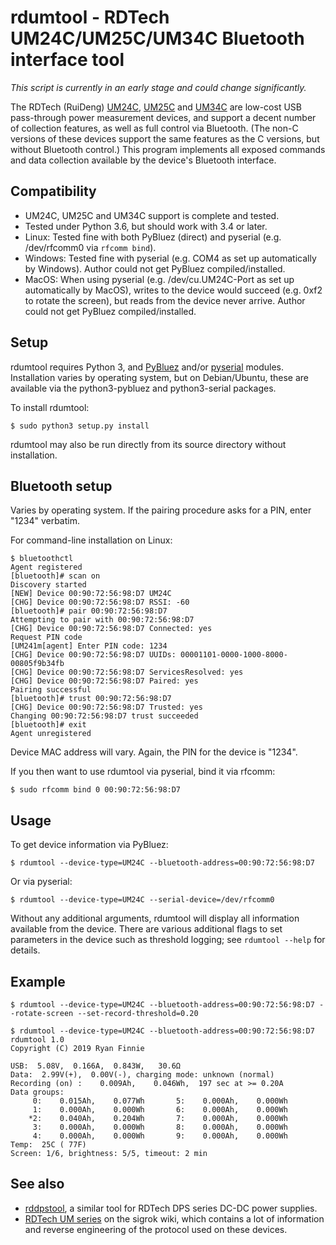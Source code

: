 # rdumtool - RDTech UM24C/UM25C/UM34C Bluetooth interface tool

*This script is currently in an early stage and could change significantly.*

The RDTech (RuiDeng) [UM24C](https://www.aliexpress.com/item/RD-UM24-UM24C-for-APP-USB-2-0-LCD-Display-Voltmeter-ammeter-battery-charge-voltage-current/32845522857.html), [UM25C](https://www.aliexpress.com/store/product/RD-UM25-UM25C-for-APP-USB-2-0-Type-C-LCD-Voltmeter-ammeter-voltage-current-meter/923042_32855845265.html) and [UM34C](https://www.aliexpress.com/store/product/RD-UM34-UM34C-for-APP-USB-3-0-Type-C-DC-Voltmeter-ammeter-voltage-current-meter/923042_32880908871.html) are low-cost USB pass-through power measurement devices, and support a decent number of collection features, as well as full control via Bluetooth.  (The non-C versions of these devices support the same features as the C versions, but without Bluetooth control.)  This program implements all exposed commands and data collection available by the device's Bluetooth interface.

## Compatibility

 * UM24C, UM25C and UM34C support is complete and tested.
 * Tested under Python 3.6, but should work with 3.4 or later.
 * Linux: Tested fine with both PyBluez (direct) and pyserial (e.g. /dev/rfcomm0 via ```rfcomm bind```).
 * Windows: Tested fine with pyserial (e.g. COM4 as set up automatically by Windows).  Author could not get PyBluez compiled/installed.
 * MacOS: When using pyserial (e.g. /dev/cu.UM24C-Port as set up automatically by MacOS), writes to the device would succeed (e.g. 0xf2 to rotate the screen), but reads from the device never arrive.  Author could not get PyBluez compiled/installed.

## Setup

rdumtool requires Python 3, and [PyBluez](https://pypi.org/project/PyBluez/) and/or [pyserial](https://pypi.org/project/pyserial/) modules.  Installation varies by operating system, but on Debian/Ubuntu, these are available via the python3-pybluez and python3-serial packages.

To install rdumtool:

```
$ sudo python3 setup.py install
```

rdumtool may also be run directly from its source directory without installation.

## Bluetooth setup

Varies by operating system.  If the pairing procedure asks for a PIN, enter "1234" verbatim.

For command-line installation on Linux:

```
$ bluetoothctl
Agent registered
[bluetooth]# scan on
Discovery started
[NEW] Device 00:90:72:56:98:D7 UM24C
[CHG] Device 00:90:72:56:98:D7 RSSI: -60
[bluetooth]# pair 00:90:72:56:98:D7
Attempting to pair with 00:90:72:56:98:D7
[CHG] Device 00:90:72:56:98:D7 Connected: yes
Request PIN code
[UM241m[agent] Enter PIN code: 1234
[CHG] Device 00:90:72:56:98:D7 UUIDs: 00001101-0000-1000-8000-00805f9b34fb
[CHG] Device 00:90:72:56:98:D7 ServicesResolved: yes
[CHG] Device 00:90:72:56:98:D7 Paired: yes
Pairing successful
[bluetooth]# trust 00:90:72:56:98:D7
[CHG] Device 00:90:72:56:98:D7 Trusted: yes
Changing 00:90:72:56:98:D7 trust succeeded
[bluetooth]# exit
Agent unregistered
```

Device MAC address will vary.  Again, the PIN for the device is "1234".

If you then want to use rdumtool via pyserial, bind it via rfcomm:

```
$ sudo rfcomm bind 0 00:90:72:56:98:D7
```

## Usage

To get device information via PyBluez:

```
$ rdumtool --device-type=UM24C --bluetooth-address=00:90:72:56:98:D7
```

Or via pyserial:

```
$ rdumtool --device-type=UM24C --serial-device=/dev/rfcomm0
```

Without any additional arguments, rdumtool will display all information available from the device.  There are various additional flags to set parameters in the device such as threshold logging; see ```rdumtool --help``` for details.

## Example

```
$ rdumtool --device-type=UM24C --bluetooth-address=00:90:72:56:98:D7 --rotate-screen --set-record-threshold=0.20

$ rdumtool --device-type=UM24C --bluetooth-address=00:90:72:56:98:D7
rdumtool 1.0
Copyright (C) 2019 Ryan Finnie

USB:  5.08V,  0.166A,  0.843W,   30.6Ω
Data:  2.99V(+),  0.00V(-), charging mode: unknown (normal)
Recording (on) :    0.009Ah,    0.046Wh,  197 sec at >= 0.20A
Data groups:
     0:    0.015Ah,    0.077Wh       5:    0.000Ah,    0.000Wh
     1:    0.000Ah,    0.000Wh       6:    0.000Ah,    0.000Wh
    *2:    0.040Ah,    0.204Wh       7:    0.000Ah,    0.000Wh
     3:    0.000Ah,    0.000Wh       8:    0.000Ah,    0.000Wh
     4:    0.000Ah,    0.000Wh       9:    0.000Ah,    0.000Wh
Temp:  25C ( 77F)
Screen: 1/6, brightness: 5/5, timeout: 2 min
```

## See also

* [rddpstool](https://github.com/rfinnie/rddpstool), a similar tool for RDTech DPS series DC-DC power supplies.
* [RDTech UM series](https://sigrok.org/wiki/RDTech_UM_series) on the sigrok wiki, which contains a lot of information and reverse engineering of the protocol used on these devices.

